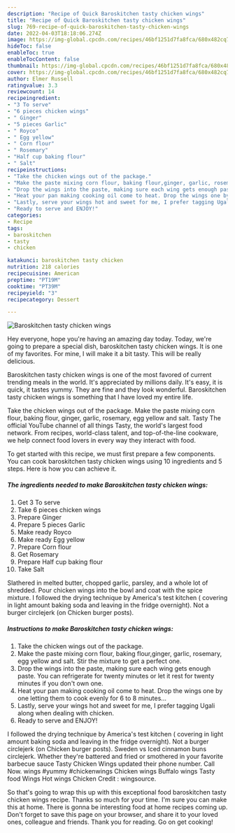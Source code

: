 ```yaml
---
description: "Recipe of Quick Baroskitchen tasty chicken wings"
title: "Recipe of Quick Baroskitchen tasty chicken wings"
slug: 769-recipe-of-quick-baroskitchen-tasty-chicken-wings
date: 2022-04-03T18:18:06.274Z
image: https://img-global.cpcdn.com/recipes/46bf1251d7fa8fca/680x482cq70/baroskitchen-tasty-chicken-wings-recipe-main-photo.jpg
hideToc: false
enableToc: true
enableTocContent: false
thumbnail: https://img-global.cpcdn.com/recipes/46bf1251d7fa8fca/680x482cq70/baroskitchen-tasty-chicken-wings-recipe-main-photo.jpg
cover: https://img-global.cpcdn.com/recipes/46bf1251d7fa8fca/680x482cq70/baroskitchen-tasty-chicken-wings-recipe-main-photo.jpg
author: Elmer Russell
ratingvalue: 3.3
reviewcount: 14
recipeingredient:
- "3 To serve"
- "6 pieces chicken wings"
- " Ginger"
- "5 pieces Garlic"
- " Royco"
- " Egg yellow"
- " Corn flour"
- " Rosemary"
- "Half cup baking flour"
- " Salt"
recipeinstructions:
- "Take the chicken wings out of the package."
- "Make the paste mixing corn flour, baking flour,ginger, garlic, rosemary, egg yellow and salt. Stir the mixture to get a perfect one."
- "Drop the wings into the paste, making sure each wing gets enough paste. You can refrigerate for twenty minutes or let it rest for twenty minutes if you don&#39;t own one."
- "Heat your pan making cooking oil come to heat. Drop the wings one by one letting them to cook evenly for 6 to 8 minutes..."
- "Lastly, serve your wings hot and sweet for me, I prefer tagging Ugali along when dealing with chicken."
- "Ready to serve and ENJOY!"
categories:
- Recipe
tags:
- baroskitchen
- tasty
- chicken

katakunci: baroskitchen tasty chicken 
nutrition: 218 calories
recipecuisine: American
preptime: "PT19M"
cooktime: "PT39M"
recipeyield: "3"
recipecategory: Dessert

---
```



![Baroskitchen tasty chicken wings](https://img-global.cpcdn.com/recipes/46bf1251d7fa8fca/680x482cq70/baroskitchen-tasty-chicken-wings-recipe-main-photo.jpg)

Hey everyone, hope you're having an amazing day today. Today, we're going to prepare a special dish, baroskitchen tasty chicken wings. It is one of my favorites. For mine, I will make it a bit tasty. This will be really delicious.

Baroskitchen tasty chicken wings is one of the most favored of current trending meals in the world. It's appreciated by millions daily. It's easy, it is quick, it tastes yummy. They are fine and they look wonderful. Baroskitchen tasty chicken wings is something that I have loved my entire life.

Take the chicken wings out of the package. Make the paste mixing corn flour, baking flour, ginger, garlic, rosemary, egg yellow and salt. Tasty The official YouTube channel of all things Tasty, the world&#39;s largest food network. From recipes, world-class talent, and top-of-the-line cookware, we help connect food lovers in every way they interact with food.


To get started with this recipe, we must first prepare a few components. You can cook baroskitchen tasty chicken wings using 10 ingredients and 5 steps. Here is how you can achieve it.

<!--inarticleads1-->

##### The ingredients needed to make Baroskitchen tasty chicken wings:

1. Get 3 To serve
1. Take 6 pieces chicken wings
1. Prepare  Ginger
1. Prepare 5 pieces Garlic
1. Make ready  Royco
1. Make ready  Egg yellow
1. Prepare  Corn flour
1. Get  Rosemary
1. Prepare Half cup baking flour
1. Take  Salt


Slathered in melted butter, chopped garlic, parsley, and a whole lot of shredded. Pour chicken wings into the bowl and coat with the spice mixture. I followed the drying technique by America&#39;s test kitchen ( covering in light amount baking soda and leaving in the fridge overnight). Not a burger circlejerk (on Chicken burger posts). 

<!--inarticleads2-->

##### Instructions to make Baroskitchen tasty chicken wings:

1. Take the chicken wings out of the package.
1. Make the paste mixing corn flour, baking flour,ginger, garlic, rosemary, egg yellow and salt. Stir the mixture to get a perfect one.
1. Drop the wings into the paste, making sure each wing gets enough paste. You can refrigerate for twenty minutes or let it rest for twenty minutes if you don&#39;t own one.
1. Heat your pan making cooking oil come to heat. Drop the wings one by one letting them to cook evenly for 6 to 8 minutes...
1. Lastly, serve your wings hot and sweet for me, I prefer tagging Ugali along when dealing with chicken.
1. Ready to serve and ENJOY!

I followed the drying technique by America&#39;s test kitchen ( covering in light amount baking soda and leaving in the fridge overnight). Not a burger circlejerk (on Chicken burger posts). Sweden vs Iced cinnamon buns circlejerk. Whether they&#39;re battered and fried or smothered in your favorite barbecue sauce Tasty Chicken Wings updated their phone number. Call Now. wings #yummy #chickenwings Chicken wings Buffalo wings Tasty food Wings Hot wings Chicken Credit : wingsource. 

So that's going to wrap this up with this exceptional food baroskitchen tasty chicken wings recipe. Thanks so much for your time. I'm sure you can make this at home. There is gonna be interesting food at home recipes coming up. Don't forget to save this page on your browser, and share it to your loved ones, colleague and friends. Thank you for reading. Go on get cooking!
